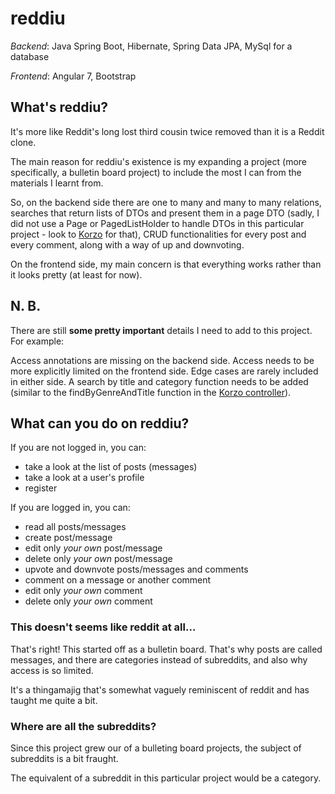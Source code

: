 # reddiu

*Backend*: Java Spring Boot, Hibernate, Spring Data JPA, MySql for a database

*Frontend*: Angular 7, Bootstrap

## What's reddiu?

It's more like Reddit's long lost third cousin twice removed than it is a Reddit clone.

The main reason for reddiu's existence is my expanding a project (more specifically, a bulletin board project) to include the most I can from the materials I learnt from. 

So, on the backend side there are one to many and many to many relations, searches that return lists of DTOs and present them in a page DTO (sadly, I did not use a Page or PagedListHolder to handle DTOs in this particular project - look to [Korzo](https://github.com/AlexStibbons/Korzo) for that), CRUD functionalities for every post and every comment, along with a way of up and downvoting. 

On the frontend side, my main concern is that everything works rather than it looks pretty (at least for now).

## N. B. 

There are still **some pretty important** details I need to add to this project. For example:

Access annotations are missing on the backend side. Access needs to be more explicitly limited on the frontend side. Edge cases are rarely included in either side. A search by title and category function needs to be added (similar to the findByGenreAndTitle function in the [Korzo controller](https://github.com/AlexStibbons/Korzo/blob/master/Korzo/server/KorzoRest/src/main/java/korzoApp/web/controller/FilmController.java)).

## What can you do on reddiu?

If you are not logged in, you can:

* take a look at the list of posts (messages)
* take a look at a user's profile
* register

If you are logged in, you can:

* read all posts/messages
* create post/message
* edit only *your own* post/message
* delete only *your own* post/message
* upvote and downvote posts/messages and comments
* comment on a message or another comment
* edit only *your own* comment
* delete only *your own* comment

### This doesn't seems like reddit at all...

That's right! This started off as a bulletin board. That's why posts are called messages, and there are categories instead of subreddits, and also why access is so limited.

It's a thingamajig that's somewhat vaguely reminiscent of reddit and has taught me quite a bit.

### Where are all the subreddits?

Since this project grew our of a bulleting board projects, the subject of subreddits is a bit fraught.

The equivalent of a subreddit in this particular project would be a category. 

